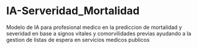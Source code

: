 # IA-Serveridad_Mortalidad
Modelo de IA para profesional medico en la prediccion de mortalidad y severidad en base a signos vitales y comorvilidades previas ayudando a la gestion de listas de espera en servicios medicos publicos
